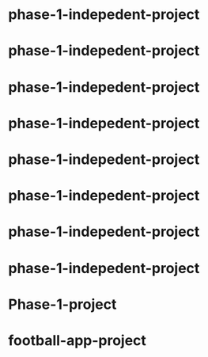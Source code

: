 # phase-1-indepedent-project
# phase-1-indepedent-project
# phase-1-indepedent-project
# phase-1-indepedent-project
# phase-1-indepedent-project
# phase-1-indepedent-project
# phase-1-indepedent-project
# phase-1-indepedent-project
# Phase-1-project
# football-app-project
